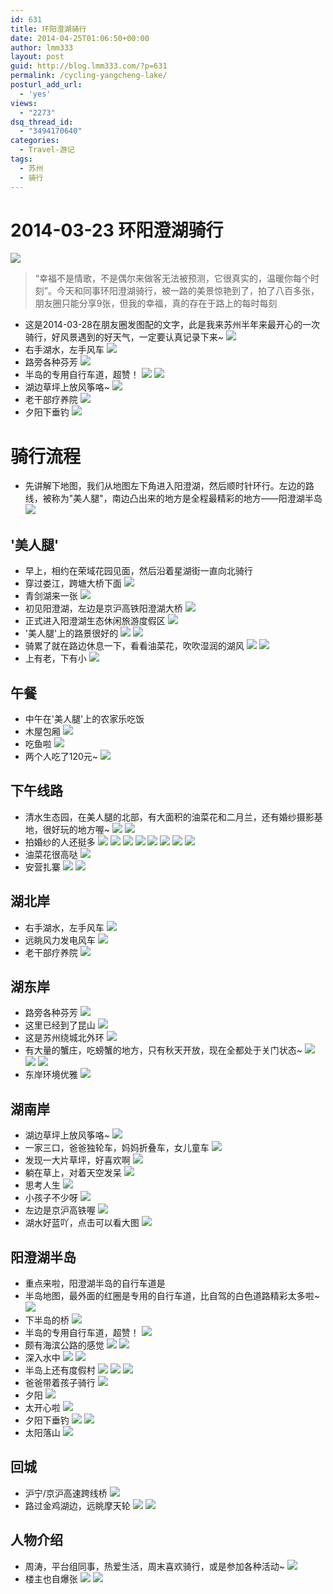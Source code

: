 ```yaml
---
id: 631
title: 环阳澄湖骑行
date: 2014-04-25T01:06:50+00:00
author: lmm333
layout: post
guid: http://blog.lmm333.com/?p=631
permalink: /cycling-yangcheng-lake/
posturl_add_url:
  - 'yes'
views:
  - "2273"
dsq_thread_id:
  - "3494170640"
categories:
  - Travel-游记
tags:
  - 苏州
  - 骑行
---
```

# 2014-03-23 环阳澄湖骑行

![](../images/2014-04-25-cycling-yangcheng-lake_01.jpg)

> “幸福不是情歌，不是偶尔来做客无法被预测，它很真实的，温暖你每个时刻”。今天和同事环阳澄湖骑行，被一路的美景惊艳到了，拍了八百多张，朋友圈只能分享9张，但我的幸福，真的存在于路上的每时每刻

- 这是2014-03-28在朋友圈发图配的文字，此是我来苏州半年来最开心的一次骑行，好风景遇到的好天气，一定要认真记录下来~
![](../images/2014-04-25-cycling-yangcheng-lake_02.jpg)
- 右手湖水，左手风车
![](../images/2014-04-25-cycling-yangcheng-lake_03.jpg)
- 路旁各种芬芳
![](../images/2014-04-25-cycling-yangcheng-lake_04.jpg)
- 半岛的专用自行车道，超赞！
![](../images/2014-04-25-cycling-yangcheng-lake_05.jpg)
![](../images/2014-04-25-cycling-yangcheng-lake_06.jpg)
- 湖边草坪上放风筝咯~
![](../images/2014-04-25-cycling-yangcheng-lake_07.jpg)
- 老干部疗养院
![](../images/2014-04-25-cycling-yangcheng-lake_08.jpg)
- 夕阳下垂钓
![](../images/2014-04-25-cycling-yangcheng-lake_09.jpg)


# 骑行流程
- 先讲解下地图，我们从地图左下角进入阳澄湖，然后顺时针环行。左边的路线，被称为"美人腿"，南边凸出来的地方是全程最精彩的地方——阳澄湖半岛
![](../images/2014-04-25-cycling-yangcheng-lake_10.jpg)


## '美人腿'
- 早上，相约在荣域花园见面，然后沿着星湖街一直向北骑行
- 穿过娄江，跨塘大桥下面
![](../images/2014-04-25-cycling-yangcheng-lake_11.jpg)
- 青剑湖来一张
![](../images/2014-04-25-cycling-yangcheng-lake_12.jpg)
- 初见阳澄湖，左边是京沪高铁阳澄湖大桥
![](../images/2014-04-25-cycling-yangcheng-lake_13.jpg)
- 正式进入阳澄湖生态休闲旅游度假区
![](../images/2014-04-25-cycling-yangcheng-lake_14.jpg)
- '美人腿'上的路景很好的
![](../images/2014-04-25-cycling-yangcheng-lake_15.jpg)
![](../images/2014-04-25-cycling-yangcheng-lake_16.jpg)
- 骑累了就在路边休息一下，看看油菜花，吹吹湿润的湖风
![](../images/2014-04-25-cycling-yangcheng-lake_17.jpg)
![](../images/2014-04-25-cycling-yangcheng-lake_18.jpg)
- 上有老，下有小
![](../images/2014-04-25-cycling-yangcheng-lake_19.jpg)


## 午餐
- 中午在'美人腿'上的农家乐吃饭
- 木屋包厢
![](../images/2014-04-25-cycling-yangcheng-lake_20.jpg)
- 吃鱼啦
![](../images/2014-04-25-cycling-yangcheng-lake_21.jpg)
- 两个人吃了120元~
![](../images/2014-04-25-cycling-yangcheng-lake_22.jpg)


## 下午线路
- 清水生态园，在美人腿的北部，有大面积的油菜花和二月兰，还有婚纱摄影基地，很好玩的地方喔~
![](../images/2014-04-25-cycling-yangcheng-lake_23.jpg)
![](../images/2014-04-25-cycling-yangcheng-lake_24.jpg)
- 拍婚纱的人还挺多
![](../images/2014-04-25-cycling-yangcheng-lake_02.jpg)
![](../images/2014-04-25-cycling-yangcheng-lake_26.jpg)
![](../images/2014-04-25-cycling-yangcheng-lake_27.jpg)
![](../images/2014-04-25-cycling-yangcheng-lake_28.jpg)
![](../images/2014-04-25-cycling-yangcheng-lake_29.jpg)
![](../images/2014-04-25-cycling-yangcheng-lake_30.jpg)
![](../images/2014-04-25-cycling-yangcheng-lake_31.jpg)
![](../images/2014-04-25-cycling-yangcheng-lake_32.jpg)
- 油菜花很高哒
![](../images/2014-04-25-cycling-yangcheng-lake_33.jpg)
- 安营扎寨
![](../images/2014-04-25-cycling-yangcheng-lake_34.jpg)
![](../images/2014-04-25-cycling-yangcheng-lake_35.jpg)


## 湖北岸
- 右手湖水，左手风车
![](../images/2014-04-25-cycling-yangcheng-lake_03.jpg)
- 远眺风力发电风车
![](../images/2014-04-25-cycling-yangcheng-lake_37.jpg)
- 老干部疗养院
![](../images/2014-04-25-cycling-yangcheng-lake_08.jpg)


## 湖东岸
- 路旁各种芬芳
![](../images/2014-04-25-cycling-yangcheng-lake_04.jpg)
- 这里已经到了昆山
![](../images/2014-04-25-cycling-yangcheng-lake_40.jpg)
- 这是苏州绕城北外环
![](../images/2014-04-25-cycling-yangcheng-lake_41.jpg)
- 有大量的蟹庄，吃螃蟹的地方，只有秋天开放，现在全都处于关门状态~
![](../images/2014-04-25-cycling-yangcheng-lake_42.jpg)
![](../images/2014-04-25-cycling-yangcheng-lake_43.jpg)
![](../images/2014-04-25-cycling-yangcheng-lake_44.jpg)
- 东岸环境优雅
![](../images/2014-04-25-cycling-yangcheng-lake_45.jpg)

## 湖南岸
- 湖边草坪上放风筝咯~
![](../images/2014-04-25-cycling-yangcheng-lake_07.jpg)
- 一家三口，爸爸独轮车，妈妈折叠车，女儿童车
![](../images/2014-04-25-cycling-yangcheng-lake_47.jpg)
- 发现一大片草坪，好喜欢啊
![](../images/2014-04-25-cycling-yangcheng-lake_48.jpg)
- 躺在草上，对着天空发呆
![](../images/2014-04-25-cycling-yangcheng-lake_49.jpg)
- 思考人生
![](../images/2014-04-25-cycling-yangcheng-lake_50.jpg)
- 小孩子不少呀
![](../images/2014-04-25-cycling-yangcheng-lake_51.jpg)
- 左边是京沪高铁喔
![](../images/2014-04-25-cycling-yangcheng-lake_52.jpg)
- 湖水好蓝吖，点击可以看大图
[![](../images/2014-04-25-cycling-yangcheng-lake_53.jpg)](https://www.flickr.com/photos/77913831@N03/14016687093//)

## 阳澄湖半岛
- 重点来啦，阳澄湖半岛的自行车道是
- 半岛地图，最外面的红圈是专用的自行车道，比自驾的白色道路精彩太多啦~
![](../images/2014-04-25-cycling-yangcheng-lake_54.jpg)
- 下半岛的桥
![](../images/2014-04-25-cycling-yangcheng-lake_55.jpg)
- 半岛的专用自行车道，超赞！
![](../images/2014-04-25-cycling-yangcheng-lake_06.jpg)
- 颇有海滨公路的感觉
![](../images/2014-04-25-cycling-yangcheng-lake_05.jpg)
![](../images/2014-04-25-cycling-yangcheng-lake_58.jpg)
- 深入水中
![](../images/2014-04-25-cycling-yangcheng-lake_59.jpg)
![](../images/2014-04-25-cycling-yangcheng-lake_60.jpg)
- 半岛上还有度假村
![](../images/2014-04-25-cycling-yangcheng-lake_61.jpg)
![](../images/2014-04-25-cycling-yangcheng-lake_62.jpg)
![](../images/2014-04-25-cycling-yangcheng-lake_63.jpg)
- 爸爸带着孩子骑行
![](../images/2014-04-25-cycling-yangcheng-lake_64.jpg)
- 夕阳
![](../images/2014-04-25-cycling-yangcheng-lake_65.jpg)
- 太开心啦
![](../images/2014-04-25-cycling-yangcheng-lake_66.jpg)
- 夕阳下垂钓
![](../images/2014-04-25-cycling-yangcheng-lake_09.jpg)
![](../images/2014-04-25-cycling-yangcheng-lake_68.jpg)
- 太阳落山
![](../images/2014-04-25-cycling-yangcheng-lake_69.jpg)

## 回城
- 沪宁/京沪高速跨线桥
![](../images/2014-04-25-cycling-yangcheng-lake_70.jpg)
- 路过金鸡湖边，远眺摩天轮
![](../images/2014-04-25-cycling-yangcheng-lake_71.jpg)
![](../images/2014-04-25-cycling-yangcheng-lake_72.jpg)

## 人物介绍
- 周涛，平台组同事，热爱生活，周末喜欢骑行，或是参加各种活动~
![](../images/2014-04-25-cycling-yangcheng-lake_73.jpg)
- 楼主也自爆张
![](../images/2014-04-25-cycling-yangcheng-lake_74.jpg)
![](../images/2014-04-25-cycling-yangcheng-lake_75.jpg)